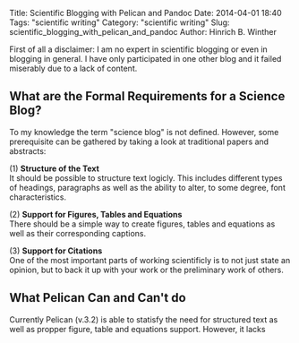 Title: Scientific Blogging with Pelican and Pandoc
Date: 2014-04-01 18:40
Tags: "scientific writing"
Category: "scientific writing"
Slug: scientific_blogging_with_pelican_and_pandoc
Author: Hinrich B. Winther


First of all a disclaimer: I am no expert in scientific blogging or even in blogging in general. I have only participated in one other blog and it failed miserably due to a lack of content.


What are the Formal Requirements for a Science Blog?
----------------------------------------------------

To my knowledge the term "science blog" is not defined. However, some prerequisite can be gathered by taking a look at traditional papers and abstracts:

  (1) **Structure of the Text**  
It should be possible to structure text logicly. This includes different types of headings, paragraphs as well as the ability to alter, to some degree, font characteristics.

  (2) **Support for Figures, Tables and Equations**  
There should be a simple way to create figures, tables and equations as well as their corresponding captions.

  (3) **Support for Citations**  
One of the most important parts of working scientificly is to not just state an opinion, but to back it up with your work or the preliminary work of others.


What Pelican Can and Can't do
-----------------------------

Currently Pelican (v.3.2) is able to statisfy the need for structured text as well as propper figure, table and equations support. However, it lacks 

